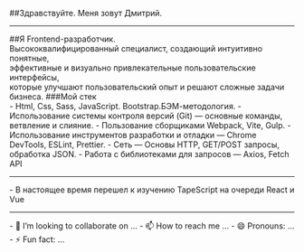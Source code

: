  ##Здравствуйте. Меня зовут Дмитрий.<br>
<hr>
 ##Я Frontend-разработчик.<br> Высококвалифицированный специалист, создающий интуитивно понятные, <br>эффективные и визуально привлекательные пользовательские интерфейсы, <br>которые улучшают пользовательский опыт и решают сложные задачи бизнеса.
 ###Мой стек <br>
 - Html, Css, Sass, JavaScript. Bootstrap.БЭМ-методология.
 - Использование системы контроля версий (Git) — основные команды, ветвление и слияние.
 - Пользование сборщиками  Webpack, Vite, Gulp.
 - Использование инструментов разработки и отладки — Chrome DevTools, ESLint, Prettier.
 - Cеть — Основы HTTP, GET/POST запросы, обработка JSON.
 - Работа с библиотеками для запросов — Axios, Fetch API <br>
 <hr>
- В настоящее время перешел к изучению TapeScript на очереди React  и Vue
<hr>
- 💞️ I’m looking to collaborate on ...
- 📫 How to reach me ...
- 😄 Pronouns: ...
- ⚡ Fun fact: ...

<!---
KaZaKDon/KaZaKDon is a ✨ special ✨ repository because its `README.md` (this file) appears on your GitHub profile.
You can click the Preview link to take a look at your changes.
--->
